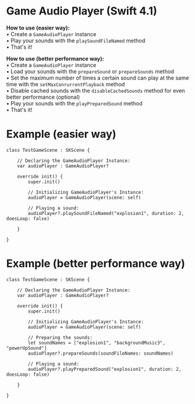 # Game Audio Player (Swift 4.1)

**How to use (easier way):** <br />
• Create a `GameAudioPlayer` instance <br />
• Play your sounds with the `playSoundFileNamed` method <br />
• That's it! <br />

**How to use (better performance way):** <br />
• Create a `GameAudioPlayer` instance <br />
• Load your sounds with the `prepareSound` or `prepareSounds` method <br />
• Set the maximum number of times a certain sound can play at the same time with the `setMaxConrurrentPlayback` method <br />
• Disable cached sounds with the `disableCachedSounds` method for even better performance (optional) <br />
• Play your sounds with the `playPreparedSound` method <br />
• That's it! <br />

# Example (easier way)
```
class TestGameScene : SKScene {
    
    // Declaring the GameAudioPlayer Instance:
    var audioPlayer : GameAudioPlayer?
    
    override init() {
        super.init()
        
        // Initializing GameAudioPlayer's Instance:
        audioPlayer = GameAudioPlayer(scene: self)
        
        // Playing a sound:
        audioPlayer?.playSoundFileNamed("explosion1", duration: 2, doesLoop: false)
        
    }
    
}
```

# Example (better performance way)
```
class TestGameScene : SKScene {
    
    // Declaring the GameAudioPlayer Instance:
    var audioPlayer : GameAudioPlayer?
    
    override init() {
        super.init()
        
        // Initializing GameAudioPlayer's Instance:
        audioPlayer = GameAudioPlayer(scene: self)
        
        // Preparing the sounds:
        let soundNames = ["explosion1", "backgroundMusic3", "powerUpSound"]
        audioPlayer?.prepareSounds(soundFileNames: soundNames)
        
        // Playing a sound:
        audioPlayer?.playPreparedSound("explosion1", duration: 2, doesLoop: false)
        
    }
    
}
```
